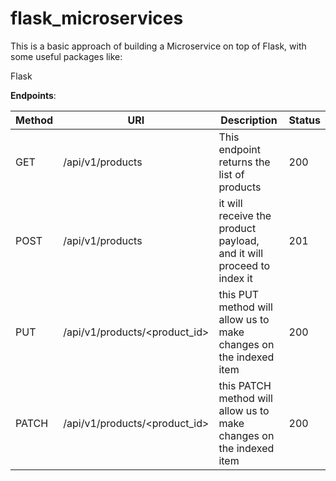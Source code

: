 # flask_microservices

This is a basic approach of building a Microservice on top of Flask, with some useful packages like:

Flask

**Endpoints**:

|Method|URI|Description| Status |
|------|---|-----------|--------|
| GET | /api/v1/products | This endpoint returns the list of products | 200 |
| POST | /api/v1/products | it will receive the product payload, and it will proceed to index it | 201 |
| PUT | /api/v1/products/<product_id> | this PUT method will allow us to make changes on the indexed item | 200 |
| PATCH | /api/v1/products/<product_id> | this PATCH method will allow us to make changes on the indexed item | 200 |
